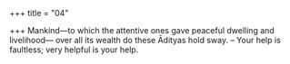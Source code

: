 +++
title = "04"

+++
Mankind—to which the attentive ones gave peaceful dwelling and  livelihood—
over all its wealth do these Ādityas hold sway.
– Your help is faultless; very helpful is your help.